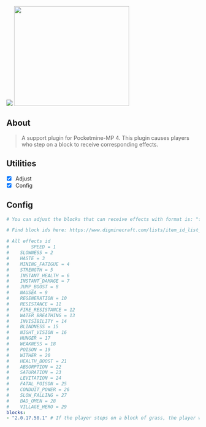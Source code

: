 [![](https://poggit.pmmp.io/shield.state/BlockEffect)](https://poggit.pmmp.io/p/BlockEffect)
<img src="https://cdn-icons-png.flaticon.com/512/2592/2592201.png" height=260 width=300></img>
## About
> A support plugin for Pocketmine-MP 4. This plugin causes players who step on a block to receive corresponding effects.

## Utilities
- [x] Adjust
- [x] Config

## Config
```yaml
# You can adjust the blocks that can receive effects with format is: "format is: format is: "blockId.blockMeta.effectId.effectDuration.effectAmplifier" .

# Find block ids here: https://www.digminecraft.com/lists/item_id_list_pe.php. Note, some items or blocks do not exist in the pocketmine .

# All effects id
#        SPEED = 1
#	 SLOWNESS = 2
#	 HASTE = 3
#	 MINING_FATIGUE = 4
#	 STRENGTH = 5
#	 INSTANT_HEALTH = 6
#	 INSTANT_DAMAGE = 7
#	 JUMP_BOOST = 8
#	 NAUSEA = 9
#	 REGENERATION = 10
#	 RESISTANCE = 11
#	 FIRE_RESISTANCE = 12
#	 WATER_BREATHING = 13
#	 INVISIBILITY = 14
#	 BLINDNESS = 15
#	 NIGHT_VISION = 16
#	 HUNGER = 17
#	 WEAKNESS = 18
#	 POISON = 19
#	 WITHER = 20
#	 HEALTH_BOOST = 21
#	 ABSORPTION = 22
#	 SATURATION = 23
#	 LEVITATION = 24
#	 FATAL_POISON = 25
#	 CONDUIT_POWER = 26
#	 SLOW_FALLING = 27
#	 BAD_OMEN = 28
#	 VILLAGE_HERO = 29
blocks:
- "2.0.17.50.1" # If the player steps on a block of grass, the player will receive a counter effect for 50 seconds with amplifier is 1 .

```
